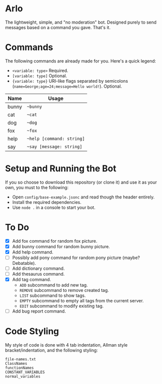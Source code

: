 # Arlo
The lightweight, simple, and "no moderation" bot. Designed purely to send messages based on a command you gave. That's it.

# Commands
The following commands are already made for you. Here's a quick legend:
- `<variable: type>` Required.
- `[variable: type]` Optional.
- `{variable: type}` URI-like flags separated by semicolons (`name=George;age=24;message=Hello world!`). Optional.

| Name   | Usage                     |
| ------ | ------------------------- |
| bunny  | `~bunny`                  |
| cat    | `~cat`                    |
| dog    | `~dog`                    |
| fox    | `~fox`                    |
| help   | `~help [command: string]` |
| say    | `~say [message: string]`  |

# Setup and Running the Bot
If you so choose to download this repository (or clone it) and use it as your own, you must to the following:
- Open `config/base-example.jsonc` and read though the header entirely.
- Install the required dependencies.
- Use `node .` in a console to start your bot.

# To Do
- [x] Add fox command for random fox picture.
- [x] Add bunny command for random bunny picture.
- [x] Add help command.
- [ ] Possibly add pony command for random pony picture (maybe? Debatable).
- [ ] Add dictionary command.
- [ ] Add thesaurus command.
- [x] Add tag command.
	- `ADD` subcommand to add new tag.
	- `REMOVE` subcommand to remove created tag.
	- `LIST` subcommand to show tags.
	- `EMPTY` subcommand to empty all tags from the current server.
	- `EDIT` subcommand to modify existing tag.
- [ ] Add bug report command.

# Code Styling
My style of code is done with 4 tab indentation, Allman style bracket/indentation, and the following styling:
```
file-names.txt
ClassNames
functionNames
CONSTANT_VARIABLES
normal_variables
```
